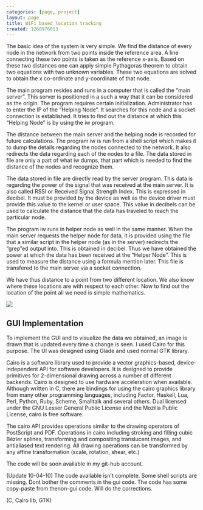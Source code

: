 ```yaml
---
categories: [page, project]
layout: page
title: WiFi based location tracking
created: 1268976013
---
```

The basic idea of the system is very simple. We find the distance of every node in the network from two points inside the reference area. A line connecting these two points is taken as the reference x-axis. Based on these two distances one can apply simple Pythagoras theorem to obtain two equations with two unknown variables. These two equations are solved to obtain the x co-ordinate and y-coordinate of that node.

The main program resides and runs in a computer that is called the “main server”. This server is positioned in a such a way that it can be considered as the origin. The program requires certain initialization. Administrator has to enter the IP of the “Helping Node”. It searches for this node and a socket connection is established. It tries to find out the distance at which this “Helping Node” is by using the iw program.

The distance between the main server and the helping node is recorded for future calculations. The program iw is run from a shell script which makes it to dump the details regarding the nodes connected to the network. It also redirects the data regarding each of the nodes to a file. The data stored in file are only a part of what iw dumps, that part which is needed to find the distance of the nodes and recognize them.

The data stored in file are directly read by the server program. This data is regarding the power of the signal that was received at the main server. It is also called RSSI or Received Signal Strength Index. This is expressed in decibel. It must be provided by the device as well as the device driver must provide this value to the kernel or user space. This value in decibels can be used to calculate the distance that the data has traveled to reach the particular node.

The program iw runs in helper node as well in the same manner. When the main server requests the helper node for data, it is provided using the file that a similar script in the helper node (as in the server) redirects the “grep”ed output into. This is obtained in decibel. Thus we have obtained the power at which the data has been received at the “Helper Node”. This is used to measure the distance using a formula mention later. This file is transfered to the main server via a socket connection.

We have thus distance to a point from two different location. We also know where these locations are with respect to each other. Now to find out the location of the point all we need is simple mathematics.

<img src=/data/wifi_img.jpg>

GUI Implementation
------------------
To implement the GUI and to visualize the data we obtained, an image is drawn that is updated every time a change is seen. I used Cairo for this purpose. The UI was designed using Glade and used normal GTK library.

Cairo is a software library used to provide a vector graphics-based, device-independent API for software developers. It is designed to provide primitives for 2-dimensional drawing across a number of different backends. Cairo is designed to use hardware acceleration when available. Although written in C, there are bindings for using the cairo graphics library from many other programming languages, including Factor, Haskell, Lua, Perl, Python, Ruby, Scheme, Smalltalk and several others. Dual licensed under the GNU Lesser General Public License and the Mozilla Public License, cairo is free software.

The cairo API provides operations similar to the drawing operators of PostScript and PDF. Operations in cairo including stroking and filling cubic Bézier splines, transforming and compositing translucent images, and antialiased text rendering. All drawing operations can be transformed by any affine transformation (scale, rotation, shear, etc.)

The code will be soon available in my git-hub account.

(Update 10-04-10)
The code available isn't complete. Some shell scripts are missing. Dont bother the comments in the gui code. The code has some copy-paste from thenon-gui code. Will do the corrections.

(C, Cairo lib, GTK)
